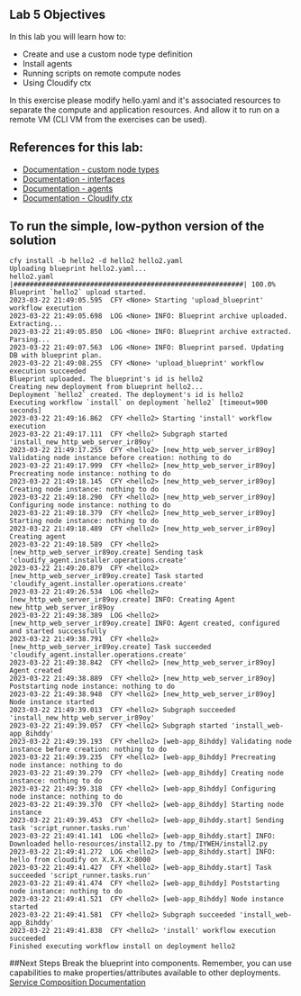 ## Lab 5 Objectives
In this lab you will learn how to:
* Create and use a custom node type definition
* Install agents
* Running scripts on remote compute nodes
* Using Cloudify ctx

In this exercise please modify hello.yaml and it's associated resources to separate the compute and application resources. And allow it to run on a remote VM (CLI VM from the exercises can be used).

## References for this lab:
* [Documentation - custom node types](https://docs.cloudify.co/latest/developer/blueprints/spec-node-types/)
* [Documentation - interfaces](https://docs.cloudify.co/latest/developer/blueprints/spec-interfaces/)
* [Documentation - agents](https://docs.cloudify.co/latest/cloudify_manager/agents/installation/)
* [Documentation - Cloudify ctx](https://docs.cloudify.co/latest/developer/writing_plugins/creating-your-own-plugin/#retrieving-node-properties)

## To run the simple, low-python version of the solution
```
cfy install -b hello2 -d hello2 hello2.yaml
Uploading blueprint hello2.yaml...
hello2.yaml |#########################################################| 100.0%
Blueprint `hello2` upload started.
2023-03-22 21:49:05.595  CFY <None> Starting 'upload_blueprint' workflow execution
2023-03-22 21:49:05.698  LOG <None> INFO: Blueprint archive uploaded. Extracting...
2023-03-22 21:49:05.850  LOG <None> INFO: Blueprint archive extracted. Parsing...
2023-03-22 21:49:07.563  LOG <None> INFO: Blueprint parsed. Updating DB with blueprint plan.
2023-03-22 21:49:08.255  CFY <None> 'upload_blueprint' workflow execution succeeded
Blueprint uploaded. The blueprint's id is hello2
Creating new deployment from blueprint hello2...
Deployment `hello2` created. The deployment's id is hello2
Executing workflow `install` on deployment `hello2` [timeout=900 seconds]
2023-03-22 21:49:16.862  CFY <hello2> Starting 'install' workflow execution
2023-03-22 21:49:17.111  CFY <hello2> Subgraph started 'install_new_http_web_server_ir89oy'
2023-03-22 21:49:17.255  CFY <hello2> [new_http_web_server_ir89oy] Validating node instance before creation: nothing to do
2023-03-22 21:49:17.999  CFY <hello2> [new_http_web_server_ir89oy] Precreating node instance: nothing to do
2023-03-22 21:49:18.145  CFY <hello2> [new_http_web_server_ir89oy] Creating node instance: nothing to do
2023-03-22 21:49:18.290  CFY <hello2> [new_http_web_server_ir89oy] Configuring node instance: nothing to do
2023-03-22 21:49:18.379  CFY <hello2> [new_http_web_server_ir89oy] Starting node instance: nothing to do
2023-03-22 21:49:18.489  CFY <hello2> [new_http_web_server_ir89oy] Creating agent
2023-03-22 21:49:18.589  CFY <hello2> [new_http_web_server_ir89oy.create] Sending task 'cloudify_agent.installer.operations.create'
2023-03-22 21:49:20.879  CFY <hello2> [new_http_web_server_ir89oy.create] Task started 'cloudify_agent.installer.operations.create'
2023-03-22 21:49:26.534  LOG <hello2> [new_http_web_server_ir89oy.create] INFO: Creating Agent new_http_web_server_ir89oy
2023-03-22 21:49:38.389  LOG <hello2> [new_http_web_server_ir89oy.create] INFO: Agent created, configured and started successfully
2023-03-22 21:49:38.791  CFY <hello2> [new_http_web_server_ir89oy.create] Task succeeded 'cloudify_agent.installer.operations.create'
2023-03-22 21:49:38.842  CFY <hello2> [new_http_web_server_ir89oy] Agent created
2023-03-22 21:49:38.889  CFY <hello2> [new_http_web_server_ir89oy] Poststarting node instance: nothing to do
2023-03-22 21:49:38.948  CFY <hello2> [new_http_web_server_ir89oy] Node instance started
2023-03-22 21:49:39.013  CFY <hello2> Subgraph succeeded 'install_new_http_web_server_ir89oy'
2023-03-22 21:49:39.057  CFY <hello2> Subgraph started 'install_web-app_8ihddy'
2023-03-22 21:49:39.193  CFY <hello2> [web-app_8ihddy] Validating node instance before creation: nothing to do
2023-03-22 21:49:39.235  CFY <hello2> [web-app_8ihddy] Precreating node instance: nothing to do
2023-03-22 21:49:39.279  CFY <hello2> [web-app_8ihddy] Creating node instance: nothing to do
2023-03-22 21:49:39.318  CFY <hello2> [web-app_8ihddy] Configuring node instance: nothing to do
2023-03-22 21:49:39.370  CFY <hello2> [web-app_8ihddy] Starting node instance
2023-03-22 21:49:39.453  CFY <hello2> [web-app_8ihddy.start] Sending task 'script_runner.tasks.run'
2023-03-22 21:49:41.141  LOG <hello2> [web-app_8ihddy.start] INFO: Downloaded hello-resources/install2.py to /tmp/IYWEH/install2.py
2023-03-22 21:49:41.272  LOG <hello2> [web-app_8ihddy.start] INFO: hello from cloudify on X.X.X.X:8000
2023-03-22 21:49:41.427  CFY <hello2> [web-app_8ihddy.start] Task succeeded 'script_runner.tasks.run'
2023-03-22 21:49:41.474  CFY <hello2> [web-app_8ihddy] Poststarting node instance: nothing to do
2023-03-22 21:49:41.521  CFY <hello2> [web-app_8ihddy] Node instance started
2023-03-22 21:49:41.581  CFY <hello2> Subgraph succeeded 'install_web-app_8ihddy'
2023-03-22 21:49:41.838  CFY <hello2> 'install' workflow execution succeeded
Finished executing workflow install on deployment hello2
```
##Next Steps
Break the blueprint into components. Remember, you can use capabilities to make properties/attributes available to other deployments.
[Service Composition Documentation](https://docs.cloudify.co/latest/working_with/service_composition/)
